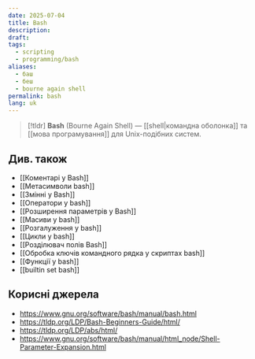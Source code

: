 ```yaml
---
date: 2025-07-04
title: Bash
description: 
draft: 
tags:
  - scripting
  - programming/bash
aliases:
  - баш
  - беш
  - bourne again shell
permalink: bash
lang: uk
---
```


> [!tldr]
> **Bash** (Bourne Again Shell) — [[shell|командна оболонка]] та [[мова програмування]] для Unix-подібних систем.

## Див. також

- [[Коментарі у Bash]]
- [[Метасимволи bash]]
- [[Змінні у Bash]]
- [[Оператори у bash]]
- [[Розширення параметрів у Bash]]
- [[Масиви у bash]]
- [[Розгалуження у bash]]
- [[Цикли у bash]]
- [[Розділювач полів Bash]]
- [[Обробка ключів командного рядка у скриптах bash]]
- [[Функції у bash]]
- [[builtin set bash]]

## Корисні джерела

- https://www.gnu.org/software/bash/manual/bash.html
- https://tldp.org/LDP/Bash-Beginners-Guide/html/
- https://tldp.org/LDP/abs/html/
- https://www.gnu.org/software/bash/manual/html_node/Shell-Parameter-Expansion.html